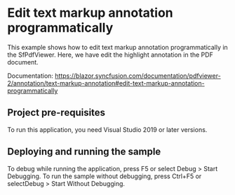 # Edit text markup annotation programmatically
This example shows how to edit text markup annotation programmatically in the SfPdfViewer. Here, we have edit the highlight annotation in the  PDF document.

Documentation: https://blazor.syncfusion.com/documentation/pdfviewer-2/annotation/text-markup-annotation#edit-text-markup-annotation-programmatically

## Project pre-requisites
To run this application, you need Visual Studio 2019 or later versions.

## Deploying and running the sample
To debug while running the application, press F5 or select Debug > Start Debugging. To run the sample without debugging, press Ctrl+F5 or selectDebug > Start Without Debugging.